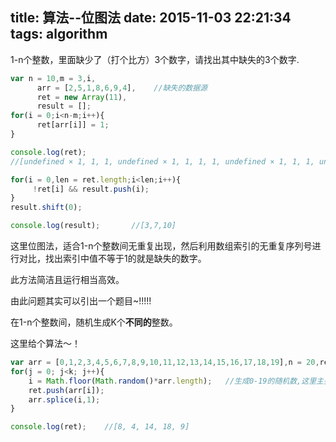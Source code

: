 title: 算法--位图法
date: 2015-11-03 22:21:34
tags: algorithm
---

1-n个整数，里面缺少了（打个比方）3个数字，请找出其中缺失的3个数字.

```javascript
var n = 10,m = 3,i,
      arr = [2,5,1,8,6,9,4],    //缺失的数据源
      ret = new Array(11),
      result = [];
for(i = 0;i<n-m;i++){
      ret[arr[i]] = 1;
}

console.log(ret);        
//[undefined × 1, 1, 1, undefined × 1, 1, 1, 1, undefined × 1, 1, 1, undefined × 1] 

for(i = 0,len = ret.length;i<len;i++){
     !ret[i] && result.push(i);
}
result.shift(0);

console.log(result);       //[3,7,10]
```

这里位图法，适合1-n个整数间无重复出现，然后利用数组索引的无重复序列号进行对比，找出索引中值不等于1的就是缺失的数字。

此方法简洁且运行相当高效。


由此问题其实可以引出一个题目~!!!!!

在1-n个整数间，随机生成K个**不同的**整数。

这里给个算法～！
```javascript
var arr = [0,1,2,3,4,5,6,7,8,9,10,11,12,13,14,15,16,17,18,19],n = 20,ret = [],k =5,j,i;
for(j = 0; j<k; j++){
    i = Math.floor(Math.random()*arr.length);   //生成0-19的随机数,这里主要用来对应数组索引
    ret.push(arr[i]);
    arr.splice(i,1);
}

console.log(ret);    //[8, 4, 14, 18, 9]
```
